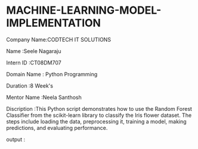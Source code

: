 # MACHINE-LEARNING-MODEL-IMPLEMENTATION

Company Name:CODTECH IT SOLUTIONS

Name        :Seele Nagaraju

Intern ID   :CT08DM707

Domain Name : Python Programming

Duration    :8 Week's

Mentor Name :Neela Santhosh

Discription :This Python script demonstrates how to use the Random Forest Classifier from the scikit-learn library to classify the Iris flower dataset. The steps include loading the data, preprocessing it, training a model, making predictions, and evaluating performance.

output      :
